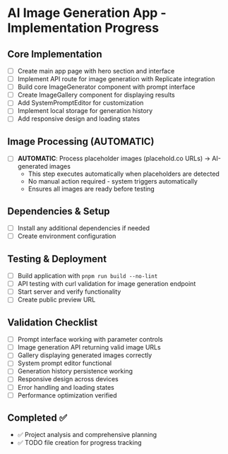 # AI Image Generation App - Implementation Progress

## Core Implementation
- [ ] Create main app page with hero section and interface
- [ ] Implement API route for image generation with Replicate integration
- [ ] Build core ImageGenerator component with prompt interface
- [ ] Create ImageGallery component for displaying results
- [ ] Add SystemPromptEditor for customization
- [ ] Implement local storage for generation history
- [ ] Add responsive design and loading states

## Image Processing (AUTOMATIC)
- [ ] **AUTOMATIC**: Process placeholder images (placehold.co URLs) → AI-generated images
  - This step executes automatically when placeholders are detected
  - No manual action required - system triggers automatically
  - Ensures all images are ready before testing

## Dependencies & Setup
- [ ] Install any additional dependencies if needed
- [ ] Create environment configuration

## Testing & Deployment
- [ ] Build application with `pnpm run build --no-lint`
- [ ] API testing with curl validation for image generation endpoint
- [ ] Start server and verify functionality
- [ ] Create public preview URL

## Validation Checklist
- [ ] Prompt interface working with parameter controls
- [ ] Image generation API returning valid image URLs
- [ ] Gallery displaying generated images correctly
- [ ] System prompt editor functional
- [ ] Generation history persistence working
- [ ] Responsive design across devices
- [ ] Error handling and loading states
- [ ] Performance optimization verified

## Completed ✅
- ✅ Project analysis and comprehensive planning
- ✅ TODO file creation for progress tracking